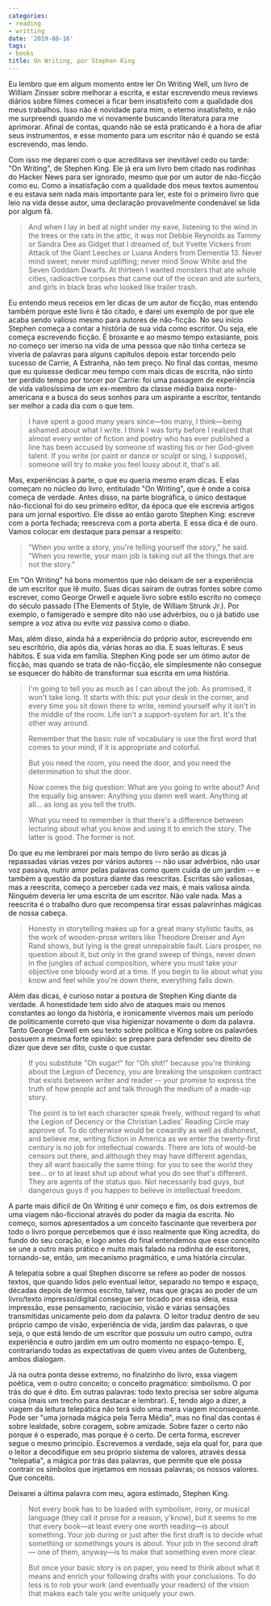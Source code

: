 ```yaml
---
categories:
- reading
- writting
date: '2019-08-16'
tags:
- books
title: On Writing, por Stephen King
---
```


Eu lembro que em algum momento entre ler On Writing Well, um livro de William Zinsser sobre melhorar a escrita, e estar escrevendo meus reviews diários sobre filmes comecei a ficar bem insatisfeito com a qualidade dos meus trabalhos. Isso não é novidade para mim, o eterno insatisfeito, e não me surpreendi quando me vi novamente buscando literatura para me aprimorar. Afinal de contas, quando não se está praticando é a hora de afiar seus instrumentos, e esse momento para um escritor não é quando se está escrevendo, mas lendo.

Com isso me deparei com o que acreditava ser inevitável cedo ou tarde: "On Writing", de Stephen King. Ele já era um livro bem citado nas rodinhas do Hacker News para ser ignorado, mesmo que por um autor de não-ficção como eu. Como a insatisfação com a qualidade dos meus textos aumentou e eu estava sem nada mais importante para ler, este foi o primeiro livro que leio na vida desse autor, uma declaração provavelmente condenável se lida por algum fã.

> And when I lay in bed at night under my eave, listening to the wind in the trees or the rats in the attic, it was not Debbie Reynolds as Tammy or Sandra Dee as Gidget that I dreamed of, but Yvette Vickers from Attack of the Giant Leeches or Luana Anders from Dementia 13. Never mind sweet; never mind uplifting; never mind Snow White and the Seven Goddam Dwarfs. At thirteen I wanted monsters that ate whole cities, radioactive corpses that came out of the ocean and ate surfers, and girls in black bras who looked like trailer trash.

Eu entendo meus receios em ler dicas de um autor de ficção, mas entendo também porque este livro é tão citado, e darei um exemplo de por que ele acaba sendo valioso mesmo para autores de não-ficção. No seu início Stephen começa a contar a história de sua vida como escritor. Ou seja, ele começa escrevendo ficção. É broxante e ao mesmo tempo extasiante, pois no começo ser imerso na vida de uma pessoa que não tinha certeza se viveria de palavras para alguns capítulos depois estar torcendo pelo sucesso de Carrie, A Estranha, não tem preço. No final das contas, mesmo que eu quisesse dedicar meu tempo com mais dicas de escrita, não sinto ter perdido tempo por torcer por Carrie: foi uma passagem de experiência de vida valiosíssima de um ex-membro da classe média baixa norte-americana e a busca do seus sonhos para um aspirante a escritor, tentando ser melhor a cada dia com o que tem.

> I have spent a good many years since—too many, I think—being ashamed about what I write. I think I was forty before I realized that almost every writer of fiction and poetry who has ever published a line has been accused by someone of wasting his or her God-given talent. If you write (or paint or dance or sculpt or sing, I suppose), someone will try to make you feel lousy about it, that's all.

Mas, experiências à parte, o que eu queria mesmo eram dicas. E elas começam no núcleo do livro, entitulado "On Writing", que é onde a coisa começa de verdade. Antes disso, na parte biográfica, o único destaque não-ficcional foi do seu primeiro editor, da época que ele escrevia artigos para um jornal esportivo. Ele disse ao então garoto Stephen King: escreve com a porta fechada; reescreva com a porta aberta. E essa dica é de ouro. Vamos colocar em destaque para pensar a respeito:

> "When you write a story, you're telling yourself the story," he said. "When you rewrite, your main job is taking out all the things that are not the story."

Em "On Writing" há bons momentos que não deixam de ser a experiência de um escritor que lê muito. Suas dicas saíram de outras fontes sobre como escrever, como George Orwell e aquele livro sobre estilo escrito no começo do século passado (The Elements of Style, de William Strunk Jr.). Por exemplo, o famigerado e sempre dito não use advérbios, ou o já batido use sempre a voz ativa ou evite voz passiva como o diabo.

Mas, além disso, ainda há a experiência do próprio autor, escrevendo em seu escritório, dia após dia, várias horas ao dia. E suas leituras. E seus hábitos. E sua vida em família. Stephen King pode ser um ótimo autor de ficção, mas quando se trata de não-ficção, ele simplesmente não consegue se esquecer do hábito de transformar sua escrita em uma história.

> I'm going to tell you as much as I can about the job. As promised, it won't take long. It starts with this: put your desk in the corner, and every time you sit down there to write, remind yourself why it isn't in the middle of the room. Life isn't a support-system for art. It's the other way around.
> 
> Remember that the basic rule of vocabulary is use the first word that comes to your mind, if it is appropriate and colorful.
> 
> But you need the room, you need the door, and you need the determination to shut the door.
> 
> Now comes the big question: What are you going to write about? And the equally big answer: Anything you damn well want. Anything at all... as long as you tell the truth.
> 
> What you need to remember is that there's a difference between lecturing about what you know and using it to enrich the story. The latter is good. The former is not.

Do que eu me lembrarei por mais tempo do livro serão as dicas já repassadas várias vezes por vários autores -- não usar advérbios, não usar voz passiva, nutrir amor pelas palavras como quem cuida de um jardim -- e também a questão da postura diante das reescritas. Escritas são valiosas, mas a reescrita, começo a perceber cada vez mais, é mais valiosa ainda. Ninguém deveria ler uma escrita de um escritor. Não vale nada. Mas a reescrita é o trabalho duro que recompensa tirar essas palavrinhas mágicas de nossa cabeça.

> Honesty in storytelling makes up for a great many stylistic faults, as the work of wooden-prose writers like Theodore Dreiser and Ayn Rand shows, but lying is the great unrepairable fault. Liars prosper, no question about it, but only in the grand sweep of things, never down in the jungles of actual composition, where you must take your objective one bloody word at a time. If you begin to lie about what you know and feel while you're down there, everything falls down.

Além das dicas, é curioso notar a postura de Stephen King diante da verdade. A honestidade tem sido alvo de ataques mais ou menos constantes ao longo da história, e ironicamente vivemos mais um período de politicamente correto que visa higienizar novamente o dom da palavra. Tanto George Orwell em seu texto sobre política e King sobre os palavrões possuem a mesma forte opinião: se prepare para defender seu direito de dizer que deve ser dito, custe o que custar.

> If you substitute "Oh sugar!" for "Oh shit!" because you're thinking about the Legion of Decency, you are breaking the unspoken contract that exists between writer and reader -- your promise to express the truth of how people act and talk through the medium of a made-up story.
> 
> The point is to let each character speak freely, without regard to what the Legion of Decency or the Christian Ladies' Reading Circle may approve of. To do otherwise would be cowardly as well as dishonest, and believe me, writing fiction in America as we enter the twenty-first century is no job for intellectual cowards. There are lots of would-be censors out there, and although they may have different agendas, they all want basically the same thing: for you to see the world they see... or to at least shut up about what you do see that's different. They are agents of the status quo. Not necessarily bad guys, but dangerous guys if you happen to believe in intellectual freedom.

A parte mais difícil de On Writing é unir começo e fim, os dois extremos de uma viagem não-ficcional através do poder da magia da escrita. No começo, somos apresentados a um conceito fascinante que reverbera por todo o livro porque percebemos que é isso realmente que King acredita, do fundo do seu coração, e logo antes do final entendemos que esse conceito se une a outro mais prático e muito mais falado na rodinha de escritores, tornando-se, então, um mecanismo pragmático, e uma história circular.

A telepatia sobre a qual Stephen discorre se refere ao poder de nossos textos, que quando lidos pelo eventual leitor, separado no tempo e espaço, décadas depois de termos escrito, talvez, mas que graças ao poder de um livro/texto impresso/digital consegue ser tocado por essa ideia, essa impressão, esse pensamento, raciocínio, visão e várias sensações transmitidas unicamente pelo dom da palavra. O leitor traduz dentro de seu próprio campo de visão, experiência de vida, jardim das palavras, o que seja, o que está lendo de um escritor que possuiu um outro campo, outra experiência e outro jardim em um outro momento no espaço-tempo. E, contrariando todas as expectativas de quem viveu antes de Gutenberg, ambos dialogam.

Já na outra ponta desse extremo, no finalzinho do livro, essa viagem poética, vem o outro conceito; o conceito pragmático: simbolismo. O por trás do que é dito. Em outras palavras: todo texto precisa ser sobre alguma coisa (mais um trecho para destacar e lembrar). E, tendo algo a dizer, a viagem da leitura telepática não terá sido uma mera viagem inconsequente. Pode ser "uma jornada mágica pela Terra Média", mas no final das contas é sobre lealdade, sobre coragem, sobre amizade. Sobre fazer o certo não porque é o esperado, mas porque é o certo. De certa forma, escrever segue o mesmo princípio. Escrevemos a verdade, seja ela qual for, para que o leitor a decodifique em seu próprio sistema de valores, através dessa "telepatia", a mágica por trás das palavras, que permite que ele possa contrair os símbolos que injetamos em nossas palavras; os nossos valores. Que conceito.

Deixarei a última palavra com meu, agora estimado, Stephen King.

> Not every book has to be loaded with symbolism, irony, or musical language (they call it prose for a reason, y'know), but it seems to me that every book—at least every one worth reading—is about something. Your job during or just after the first draft is to decide what something or somethings yours is about. Your job in the second draft— one of them, anyway—is to make that something even more clear.
> 
> But once your basic story is on paper, you need to think about what it means and enrich your following drafts with your conclusions. To do less is to rob your work (and eventually your readers) of the vision that makes each tale you write uniquely your own.

